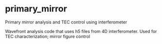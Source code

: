 # primary_mirror
Primary mirror analysis and TEC control using interferometer

Wavefront analysis code that uses h5 files from 4D interferometer. Used for TEC characterization; mirror figure control
